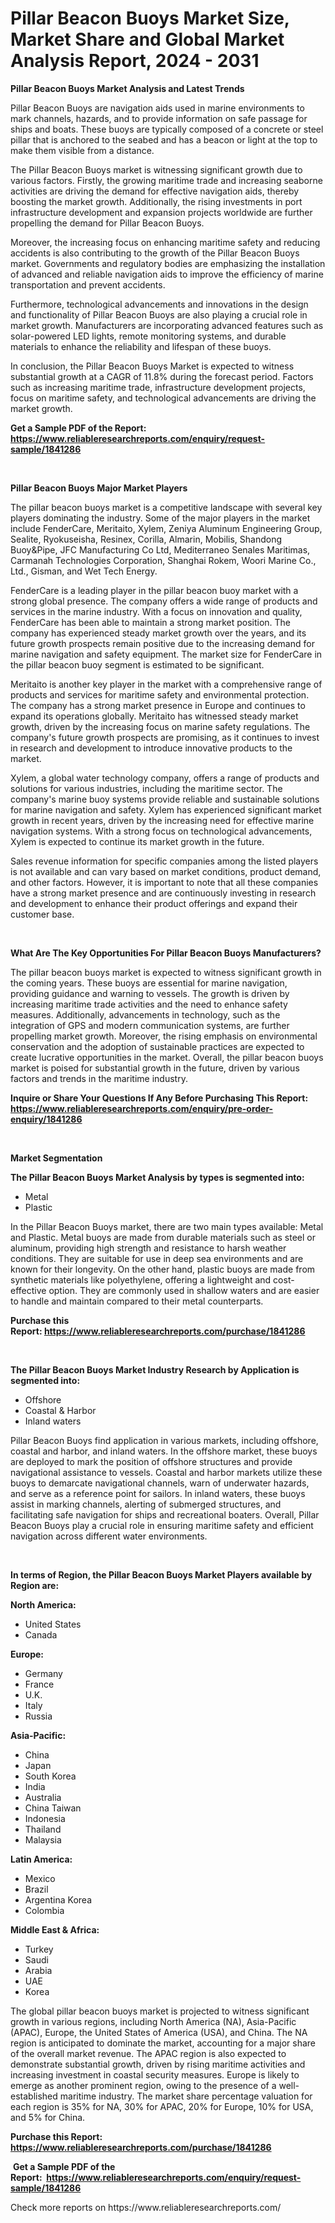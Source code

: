 <p><h1>Pillar Beacon Buoys Market Size, Market Share and Global Market Analysis Report, 2024 - 2031</h1></p><p><strong>Pillar Beacon Buoys Market Analysis and Latest Trends</strong></p>
<p><p>Pillar Beacon Buoys are navigation aids used in marine environments to mark channels, hazards, and to provide information on safe passage for ships and boats. These buoys are typically composed of a concrete or steel pillar that is anchored to the seabed and has a beacon or light at the top to make them visible from a distance.</p><p>The Pillar Beacon Buoys market is witnessing significant growth due to various factors. Firstly, the growing maritime trade and increasing seaborne activities are driving the demand for effective navigation aids, thereby boosting the market growth. Additionally, the rising investments in port infrastructure development and expansion projects worldwide are further propelling the demand for Pillar Beacon Buoys.</p><p>Moreover, the increasing focus on enhancing maritime safety and reducing accidents is also contributing to the growth of the Pillar Beacon Buoys market. Governments and regulatory bodies are emphasizing the installation of advanced and reliable navigation aids to improve the efficiency of marine transportation and prevent accidents.</p><p>Furthermore, technological advancements and innovations in the design and functionality of Pillar Beacon Buoys are also playing a crucial role in market growth. Manufacturers are incorporating advanced features such as solar-powered LED lights, remote monitoring systems, and durable materials to enhance the reliability and lifespan of these buoys.</p><p>In conclusion, the Pillar Beacon Buoys Market is expected to witness substantial growth at a CAGR of 11.8% during the forecast period. Factors such as increasing maritime trade, infrastructure development projects, focus on maritime safety, and technological advancements are driving the market growth.</p></p>
<p><strong>Get a Sample PDF of the Report:&nbsp; <a href="https://www.reliableresearchreports.com/enquiry/request-sample/1841286">https://www.reliableresearchreports.com/enquiry/request-sample/1841286</a></strong></p>
<p>&nbsp;</p>
<p><strong>Pillar Beacon Buoys Major Market Players</strong></p>
<p><p>The pillar beacon buoys market is a competitive landscape with several key players dominating the industry. Some of the major players in the market include FenderCare, Meritaito, Xylem, Zeniya Aluminum Engineering Group, Sealite, Ryokuseisha, Resinex, Corilla, Almarin, Mobilis, Shandong Buoy&Pipe, JFC Manufacturing Co Ltd, Mediterraneo Senales Maritimas, Carmanah Technologies Corporation, Shanghai Rokem, Woori Marine Co., Ltd., Gisman, and Wet Tech Energy. </p><p>FenderCare is a leading player in the pillar beacon buoy market with a strong global presence. The company offers a wide range of products and services in the marine industry. With a focus on innovation and quality, FenderCare has been able to maintain a strong market position. The company has experienced steady market growth over the years, and its future growth prospects remain positive due to the increasing demand for marine navigation and safety equipment. The market size for FenderCare in the pillar beacon buoy segment is estimated to be significant.</p><p>Meritaito is another key player in the market with a comprehensive range of products and services for maritime safety and environmental protection. The company has a strong market presence in Europe and continues to expand its operations globally. Meritaito has witnessed steady market growth, driven by the increasing focus on marine safety regulations. The company's future growth prospects are promising, as it continues to invest in research and development to introduce innovative products to the market.</p><p>Xylem, a global water technology company, offers a range of products and solutions for various industries, including the maritime sector. The company's marine buoy systems provide reliable and sustainable solutions for marine navigation and safety. Xylem has experienced significant market growth in recent years, driven by the increasing need for effective marine navigation systems. With a strong focus on technological advancements, Xylem is expected to continue its market growth in the future.</p><p>Sales revenue information for specific companies among the listed players is not available and can vary based on market conditions, product demand, and other factors. However, it is important to note that all these companies have a strong market presence and are continuously investing in research and development to enhance their product offerings and expand their customer base.</p></p>
<p>&nbsp;</p>
<p><strong>What Are The Key Opportunities For Pillar Beacon Buoys Manufacturers?</strong></p>
<p><p>The pillar beacon buoys market is expected to witness significant growth in the coming years. These buoys are essential for marine navigation, providing guidance and warning to vessels. The growth is driven by increasing maritime trade activities and the need to enhance safety measures. Additionally, advancements in technology, such as the integration of GPS and modern communication systems, are further propelling market growth. Moreover, the rising emphasis on environmental conservation and the adoption of sustainable practices are expected to create lucrative opportunities in the market. Overall, the pillar beacon buoys market is poised for substantial growth in the future, driven by various factors and trends in the maritime industry.</p></p>
<p><strong>Inquire or Share Your Questions If Any Before Purchasing This Report: <a href="https://www.reliableresearchreports.com/enquiry/pre-order-enquiry/1841286">https://www.reliableresearchreports.com/enquiry/pre-order-enquiry/1841286</a></strong></p>
<p>&nbsp;</p>
<p><strong>Market Segmentation</strong></p>
<p><strong>The Pillar Beacon Buoys Market Analysis by types is segmented into:</strong></p>
<p><ul><li>Metal</li><li>Plastic</li></ul></p>
<p><p>In the Pillar Beacon Buoys market, there are two main types available: Metal and Plastic. Metal buoys are made from durable materials such as steel or aluminum, providing high strength and resistance to harsh weather conditions. They are suitable for use in deep sea environments and are known for their longevity. On the other hand, plastic buoys are made from synthetic materials like polyethylene, offering a lightweight and cost-effective option. They are commonly used in shallow waters and are easier to handle and maintain compared to their metal counterparts.</p></p>
<p><strong>Purchase this Report:&nbsp;<a href="https://www.reliableresearchreports.com/purchase/1841286">https://www.reliableresearchreports.com/purchase/1841286</a></strong></p>
<p>&nbsp;</p>
<p><strong>The Pillar Beacon Buoys Market Industry Research by Application is segmented into:</strong></p>
<p><ul><li>Offshore</li><li>Coastal & Harbor</li><li>Inland waters</li></ul></p>
<p><p>Pillar Beacon Buoys find application in various markets, including offshore, coastal and harbor, and inland waters. In the offshore market, these buoys are deployed to mark the position of offshore structures and provide navigational assistance to vessels. Coastal and harbor markets utilize these buoys to demarcate navigational channels, warn of underwater hazards, and serve as a reference point for sailors. In inland waters, these buoys assist in marking channels, alerting of submerged structures, and facilitating safe navigation for ships and recreational boaters. Overall, Pillar Beacon Buoys play a crucial role in ensuring maritime safety and efficient navigation across different water environments.</p></p>
<p>&nbsp;</p>
<p><strong>In terms of Region, the Pillar Beacon Buoys Market Players available by Region are:</strong></p>
<p>
    <p> <strong> North America: </strong>
        <ul>
            <li>United States</li>
            <li>Canada</li>
        </ul>
        </p> 
    <p> <strong> Europe: </strong>
        <ul>
            <li>Germany</li>
            <li>France</li>
            <li>U.K.</li>
            <li>Italy</li>
            <li>Russia</li>
        </ul>
        </p> 
    <p> <strong> Asia-Pacific: </strong>
        <ul>
            <li>China</li>
            <li>Japan</li>
            <li>South Korea</li>
            <li>India</li>
            <li>Australia</li>
            <li>China Taiwan</li>
            <li>Indonesia</li>
            <li>Thailand</li>
            <li>Malaysia</li>
        </ul>
        </p> 
    <p> <strong> Latin America: </strong>
        <ul>
            <li>Mexico</li>
            <li>Brazil</li>
            <li>Argentina Korea</li>
            <li>Colombia</li>
        </ul>
        </p> 
    <p> <strong> Middle East & Africa: </strong>
        <ul>
            <li>Turkey</li>
            <li>Saudi</li>
            <li>Arabia</li>
            <li>UAE</li>
            <li>Korea</li>
        </ul>
    </p>
    </p>
<p><p>The global pillar beacon buoys market is projected to witness significant growth in various regions, including North America (NA), Asia-Pacific (APAC), Europe, the United States of America (USA), and China. The NA region is anticipated to dominate the market, accounting for a major share of the overall market revenue. The APAC region is also expected to demonstrate substantial growth, driven by rising maritime activities and increasing investment in coastal security measures. Europe is likely to emerge as another prominent region, owing to the presence of a well-established maritime industry. The market share percentage valuation for each region is 35% for NA, 30% for APAC, 20% for Europe, 10% for USA, and 5% for China.</p></p>
<p><strong>Purchase this Report: <a href="https://www.reliableresearchreports.com/purchase/1841286">https://www.reliableresearchreports.com/purchase/1841286</a></strong></p>
<p>&nbsp;<strong>Get a Sample PDF of the Report:&nbsp;&nbsp;<a href="https://www.reliableresearchreports.com/enquiry/request-sample/1841286">https://www.reliableresearchreports.com/enquiry/request-sample/1841286</a></strong></p>
<p><strong></strong></p>
<p>Check more reports on https://www.reliableresearchreports.com/</p>